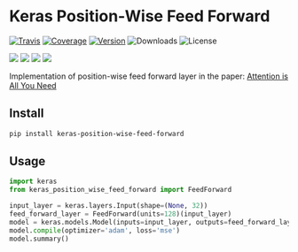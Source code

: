 # Keras Position-Wise Feed Forward

[![Travis](https://travis-ci.org/CyberZHG/keras-position-wise-feed-forward.svg)](https://travis-ci.org/CyberZHG/keras-position-wise-feed-forward)
[![Coverage](https://coveralls.io/repos/github/CyberZHG/keras-position-wise-feed-forward/badge.svg?branch=master)](https://coveralls.io/github/CyberZHG/keras-position-wise-feed-forward)
[![Version](https://img.shields.io/pypi/v/keras-position-wise-feed-forward.svg)](https://pypi.org/project/keras-position-wise-feed-forward/)
![Downloads](https://img.shields.io/pypi/dm/keras-position-wise-feed-forward.svg)
![License](https://img.shields.io/pypi/l/keras-position-wise-feed-forward.svg)

![](https://img.shields.io/badge/keras-tensorflow-blue.svg)
![](https://img.shields.io/badge/keras-tf.keras-blue.svg)
![](https://img.shields.io/badge/keras-tf.keras/eager-blue.svg)
![](https://img.shields.io/badge/keras-tf.keras/2.0_beta-blue.svg)

Implementation of position-wise feed forward layer in the paper: [Attention is All You Need](https://arxiv.org/pdf/1706.03762.pdf)

## Install

```bash
pip install keras-position-wise-feed-forward
```

## Usage

```python
import keras
from keras_position_wise_feed_forward import FeedForward

input_layer = keras.layers.Input(shape=(None, 32))
feed_forward_layer = FeedForward(units=128)(input_layer)
model = keras.models.Model(inputs=input_layer, outputs=feed_forward_layer)
model.compile(optimizer='adam', loss='mse')
model.summary()
```
